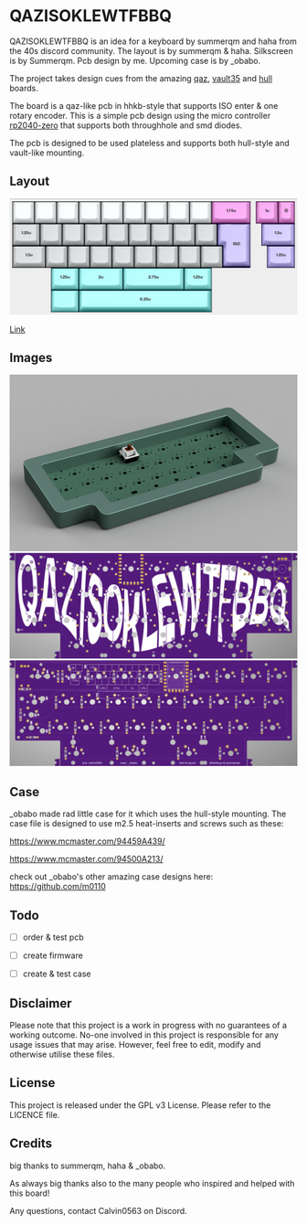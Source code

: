 # QAZISOKLEWTFBBQ

QAZISOKLEWTFBBQ is an idea for a keyboard by summerqm and haha from the 40s discord community. The layout is by summerqm & haha. Silkscreen is by Summerqm. Pcb design by me. Upcoming case is by _obabo.

The project takes design cues from the amazing [qaz](https://cbkbd.bigcartel.com/product/qaz), [vault35](https://mechvault.net/products/vault-35-mini-keyboard) and [hull](https://trashman.wiki/en/cases/hull) boards.

The board is a qaz-like pcb in hhkb-style that supports ISO enter & one rotary encoder. This is a simple pcb design using the micro controller [rp2040-zero](https://www.waveshare.com/rp2040-zero.htm) that supports both throughhole and smd diodes.

The pcb is designed to be used plateless and supports both hull-style and vault-like mounting.

## Layout

![](https://github.com/calvin-mcd/QAZISOKLEWTFBBQ/blob/main/Images/KLE.png)

[Link](http://www.keyboard-layout-editor.com/#/gists/4e032fd765729241acc9e978638f968c)

## Images
![](https://github.com/calvin-mcd/QAZISOKLEWTFBBQ/blob/main/Images/case.png)
![](https://github.com/calvin-mcd/QAZISOKLEWTFBBQ/blob/main/Images/pcb_top.png)
![](https://github.com/calvin-mcd/QAZISOKLEWTFBBQ/blob/main/Images/pcb_bottom.png)

## Case

_obabo made rad little case for it which uses the hull-style mounting. The case file is designed to use m2.5 heat-inserts and screws such as these:

https://www.mcmaster.com/94459A439/

https://www.mcmaster.com/94500A213/

check out _obabo's other amazing case designs here: https://github.com/m0110
  
## Todo

- [ ] order & test pcb
- [ ] create firmware
- [ ] create & test case


## Disclaimer

Please note that this project is a work in progress with no guarantees of a working outcome. No-one involved in this project is responsible for any usage issues that may arise. However, feel free to edit, modify and otherwise utilise these files.

## License

This project is released under the GPL v3 License. Please refer to the LICENCE file.

## Credits

big thanks to summerqm, haha & _obabo.

As always big thanks also to the many people who inspired and helped with this board!

Any questions, contact Calvin0563 on Discord. 